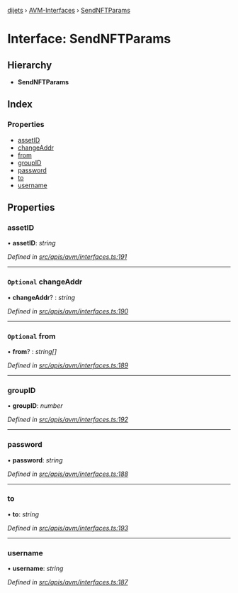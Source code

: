 [dijets](../README.md) › [AVM-Interfaces](../modules/avm_interfaces.md) › [SendNFTParams](avm_interfaces.sendnftparams.md)

# Interface: SendNFTParams

## Hierarchy

* **SendNFTParams**

## Index

### Properties

* [assetID](avm_interfaces.sendnftparams.md#assetid)
* [changeAddr](avm_interfaces.sendnftparams.md#optional-changeaddr)
* [from](avm_interfaces.sendnftparams.md#optional-from)
* [groupID](avm_interfaces.sendnftparams.md#groupid)
* [password](avm_interfaces.sendnftparams.md#password)
* [to](avm_interfaces.sendnftparams.md#to)
* [username](avm_interfaces.sendnftparams.md#username)

## Properties

###  assetID

• **assetID**: *string*

*Defined in [src/apis/avm/interfaces.ts:191](https://github.com/Dijets-Inc/dijetsjs/blob/master/src/apis/avm/interfaces.ts#L191)*

___

### `Optional` changeAddr

• **changeAddr**? : *string*

*Defined in [src/apis/avm/interfaces.ts:190](https://github.com/Dijets-Inc/dijetsjs/blob/master/src/apis/avm/interfaces.ts#L190)*

___

### `Optional` from

• **from**? : *string[]*

*Defined in [src/apis/avm/interfaces.ts:189](https://github.com/Dijets-Inc/dijetsjs/blob/master/src/apis/avm/interfaces.ts#L189)*

___

###  groupID

• **groupID**: *number*

*Defined in [src/apis/avm/interfaces.ts:192](https://github.com/Dijets-Inc/dijetsjs/blob/master/src/apis/avm/interfaces.ts#L192)*

___

###  password

• **password**: *string*

*Defined in [src/apis/avm/interfaces.ts:188](https://github.com/Dijets-Inc/dijetsjs/blob/master/src/apis/avm/interfaces.ts#L188)*

___

###  to

• **to**: *string*

*Defined in [src/apis/avm/interfaces.ts:193](https://github.com/Dijets-Inc/dijetsjs/blob/master/src/apis/avm/interfaces.ts#L193)*

___

###  username

• **username**: *string*

*Defined in [src/apis/avm/interfaces.ts:187](https://github.com/Dijets-Inc/dijetsjs/blob/master/src/apis/avm/interfaces.ts#L187)*
